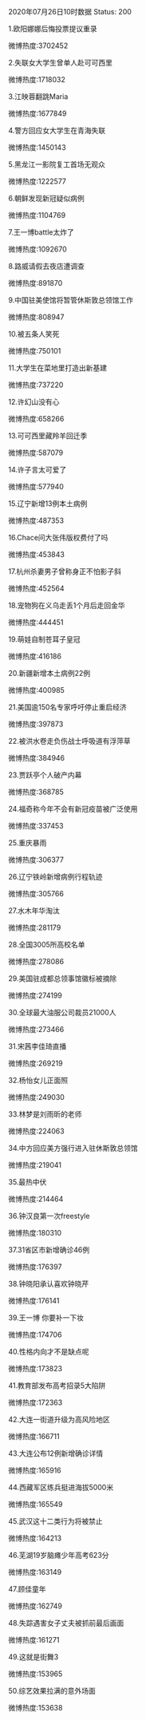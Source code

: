 2020年07月26日10时数据
Status: 200

1.欧阳娜娜后悔投票提议重录

微博热度:3702452

2.失联女大学生曾单人赴可可西里

微博热度:1718032

3.江映蓉翻跳Maria

微博热度:1677849

4.警方回应女大学生在青海失联

微博热度:1450143

5.黑龙江一影院复工首场无观众

微博热度:1222577

6.朝鲜发现新冠疑似病例

微博热度:1104769

7.王一博battle太炸了

微博热度:1092670

8.路威请假去夜店遭调查

微博热度:891870

9.中国驻美使馆将暂管休斯敦总领馆工作

微博热度:808947

10.被五条人笑死

微博热度:750101

11.大学生在菜地里打造出新基建

微博热度:737220

12.许幻山没有心

微博热度:658266

13.可可西里藏羚羊回迁季

微博热度:587079

14.许子言太可爱了

微博热度:577940

15.辽宁新增13例本土病例

微博热度:487353

16.Chace问大张伟版权费付了吗

微博热度:453843

17.杭州杀妻男子曾称身正不怕影子斜

微博热度:452564

18.宠物狗在义乌走丢1个月后走回金华

微博热度:444451

19.萌娃自制苍耳子皇冠

微博热度:416186

20.新疆新增本土病例22例

微博热度:400985

21.美国逾150名专家呼吁停止重启经济

微博热度:397873

22.被洪水卷走负伤战士呼吸道有浮萍草

微博热度:384946

23.贾跃亭个人破产内幕

微博热度:368785

24.福奇称今年不会有新冠疫苗被广泛使用

微博热度:337453

25.重庆暴雨

微博热度:306377

26.辽宁铁岭新增病例行程轨迹

微博热度:305766

27.水木年华淘汰

微博热度:281179

28.全国3005所高校名单

微博热度:278086

29.美国驻成都总领事馆徽标被摘除

微博热度:274199

30.全球最大油服公司裁员21000人

微博热度:273466

31.宋茜李佳琦直播

微博热度:269219

32.杨怡女儿正面照

微博热度:249030

33.林梦是刘雨昕的老师

微博热度:224063

34.中方回应美方强行进入驻休斯敦总领馆

微博热度:219041

35.最热中伏

微博热度:214464

36.钟汉良第一次freestyle

微博热度:180310

37.31省区市新增确诊46例

微博热度:176397

38.钟晓阳承认喜欢钟晓芹

微博热度:176141

39.王一博 你要补一下妆

微博热度:174706

40.性格内向才不是缺点呢

微博热度:173823

41.教育部发布高考招录5大陷阱

微博热度:172363

42.大连一街道升级为高风险地区

微博热度:166711

43.大连公布12例新增确诊详情

微博热度:165916

44.西藏军区练兵挺进海拔5000米

微博热度:165549

45.武汉这十二类行为将被禁止

微博热度:164213

46.芜湖19岁脑瘫少年高考623分

微博热度:163149

47.顾佳童年

微博热度:162749

48.失踪遇害女子丈夫被抓前最后画面

微博热度:161271

49.这就是街舞3

微博热度:153965

50.综艺效果拉满的意外场面

微博热度:153638

